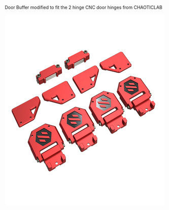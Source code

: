 Door Buffer modified to fit the 2 hinge CNC door hinges from CHAOTICLAB

<img src="./UserMods/Dumplap/Media/Voron_2.4_CNC_Door_Mounting_Kit.png" height="600" />